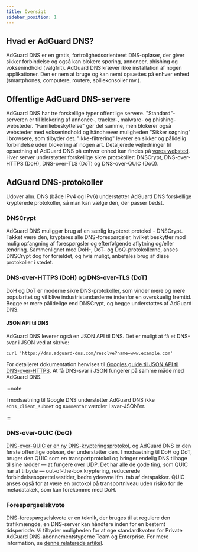 ```yaml
---
title: Oversigt
sidebar_position: 1
---
```


## Hvad er AdGuard DNS?

AdGuard DNS er en gratis, fortrolighedsorienteret DNS-opløser, der giver sikker forbindelse og også kan blokere sporing, annoncer, phishing og voksenindhold (valgfrit). AdGuard DNS kræver ikke installation af nogen applikationer. Den er nem at bruge og kan nemt opsættes på enhver enhed (smartphones, computere, routere, spillekonsoller mv.).

## Offentlige AdGuard DNS-servere

AdGuard DNS har tre forskellige typer offentlige servere. "Standard"-serveren er til blokering af annonce-, tracker-, malware- og phishing-websteder. "Familiebeskyttelse" gør det samme, men blokerer også websteder med voksenindhold og håndhæver muligheden "Sikker søgning" i browsere, som tilbyder det. "Ikke-filtrering" leverer en sikker og pålidelig forbindelse uden blokering af nogen art. Detaljerede vejledninger til opsætning af AdGuard DNS på enhver enhed kan findes på [vores websted](https://adguard-dns.io/public-dns.html). Hver server understøtter forskellige sikre protokoller: DNSCrypt, DNS-over-HTTPS (DoH), DNS-over-TLS (DoT) og DNS-over-QUIC (DoQ).

## AdGuard DNS-protokoller

Udover alm. DNS (både IPv4 og IPv6) understøtter AdGuard DNS forskellige krypterede protokoller, så man kan vælge den, der passer bedst.

### DNSCrypt

AdGuard DNS muliggør brug af en særlig krypteret protokol - DNSCrypt. Takket være den, krypteres alle DNS-forespørgsler, hvilket beskytter mod mulig opfangning af forespørgsler og efterfølgende aflytning og/eller ændring. Sammenlignet med DoH-, DoT- og DoQ-protokollerne, anses DNSCrypt dog for forældet, og hvis muligt, anbefales brug af disse protokoller i stedet.

### DNS-over-HTTPS (DoH) og DNS-over-TLS (DoT)

DoH og DoT er moderne sikre DNS-protokoller, som vinder mere og mere popularitet og vil blive industristandarderne indenfor en overskuelig fremtid. Begge er mere pålidelige end DNSCrypt, og begge understøttes af AdGuard DNS.

#### JSON API til DNS

AdGuard DNS leverer også en JSON API til DNS. Det er muligt at få et DNS-svar i JSON ved at skrive:

```text
curl 'https://dns.adguard-dns.com/resolve?name=www.example.com'
```

For detaljeret dokumentation henvises til [Googles guide til JSON API til DNS-over-HTTPS](https://developers.google.com/speed/public-dns/docs/doh/json). At få DNS-svar i JSON fungerer på samme måde med AdGuard DNS.

:::note

I modsætning til Google DNS understøtter AdGuard DNS ikke `edns_client_subnet` og `Kommentar` værdier i svar-JSON'er.

:::

### DNS-over-QUIC (DoQ)

[DNS-over-QUIC er en ny DNS-krypteringsprotokol](https://adguard-dns.io/en/blog/dns-over-quic.html), og AdGuard DNS er den første offentlige opløser, der understøtter den. I modsætning til DoH og DoT, bruger den QUIC som en transportprotokol og bringer endelig DNS tilbage til sine rødder — at fungere over UDP. Det har alle de gode ting, som QUIC har at tilbyde — out-of-the-box kryptering, reducerede forbindelsesoprettelsestider, bedre ydeevne ifm. tab af datapakker. QUIC anses også for at være en protokol på transportniveau uden risiko for de metadatalæk, som kan forekomme med DoH.

### Forespørgselskvote

DNS-forespørgselskvote er en teknik, der bruges til at regulere den trafikmængde, en DNS-server kan håndtere inden for en bestemt tidsperiode. Vi tilbyder muligheden for at øge standardkvoten for Private AdGuard DNS-abonnementstyperne Team og Enterprise. For mere information, se [denne relaterede artikel](/private-dns/server-and-settings/rate-limit.md).
